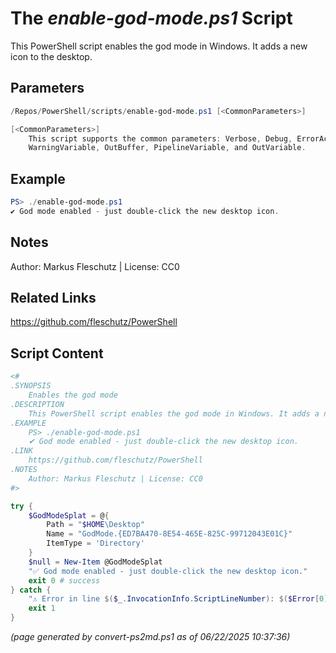 The *enable-god-mode.ps1* Script
===========================

This PowerShell script enables the god mode in Windows. It adds a new icon to the desktop.

Parameters
----------
```powershell
/Repos/PowerShell/scripts/enable-god-mode.ps1 [<CommonParameters>]

[<CommonParameters>]
    This script supports the common parameters: Verbose, Debug, ErrorAction, ErrorVariable, WarningAction, 
    WarningVariable, OutBuffer, PipelineVariable, and OutVariable.
```

Example
-------
```powershell
PS> ./enable-god-mode.ps1
✔ God mode enabled - just double-click the new desktop icon.

```

Notes
-----
Author: Markus Fleschutz | License: CC0

Related Links
-------------
https://github.com/fleschutz/PowerShell

Script Content
--------------
```powershell
<#
.SYNOPSIS
	Enables the god mode
.DESCRIPTION
	This PowerShell script enables the god mode in Windows. It adds a new icon to the desktop.
.EXAMPLE
	PS> ./enable-god-mode.ps1
	✔ God mode enabled - just double-click the new desktop icon.
.LINK
	https://github.com/fleschutz/PowerShell
.NOTES
	Author: Markus Fleschutz | License: CC0
#>

try {
	$GodModeSplat = @{
		Path = "$HOME\Desktop"
		Name = "GodMode.{ED7BA470-8E54-465E-825C-99712043E01C}"
		ItemType = 'Directory'
	}
	$null = New-Item @GodModeSplat
	"✅ God mode enabled - just double-click the new desktop icon."
	exit 0 # success
} catch {
	"⚠️ Error in line $($_.InvocationInfo.ScriptLineNumber): $($Error[0])"
	exit 1
}
```

*(page generated by convert-ps2md.ps1 as of 06/22/2025 10:37:36)*
